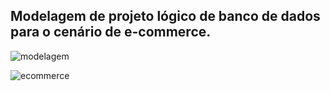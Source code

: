 ## Modelagem de projeto lógico de banco de dados para o cenário de e-commerce.
![modelagem](https://github.com/diegogaraujo/banco-de-dados-ecommerce-mysql/assets/134562856/4168c55d-712b-4eb7-955f-4d4962c22d3e)

![ecommerce](https://github.com/diegogaraujo/banco-de-dados-ecommerce-mysql/assets/134562856/1312edfe-0aad-4977-9ec9-031b7424fd7f)
